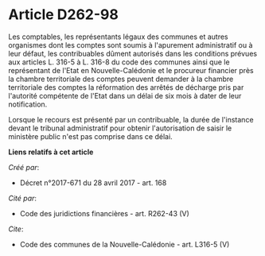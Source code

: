 # Article D262-98

Les comptables, les représentants légaux des communes et autres organismes dont les comptes sont soumis à l'apurement
administratif ou à leur défaut, les contribuables dûment autorisés dans les conditions prévues aux articles L. 316-5 à L.
316-8 du code des communes ainsi que le représentant de l'Etat en Nouvelle-Calédonie et le procureur financier près la
chambre territoriale des comptes peuvent demander à la chambre territoriale des comptes la réformation des arrêtés de
décharge pris par l'autorité compétente de l'Etat dans un délai de six mois à dater de leur notification. 

Lorsque le recours est présenté par un contribuable, la durée de l'instance devant le tribunal administratif pour obtenir
l'autorisation de saisir le ministère public n'est pas comprise dans ce délai.

**Liens relatifs à cet article**

_Créé par_:

  - Décret n°2017-671 du 28 avril 2017 - art. 168

_Cité par_:

  - Code des juridictions financières - art. R262-43 (V)

_Cite_:

  - Code des communes de la Nouvelle-Calédonie - art. L316-5 (V)

